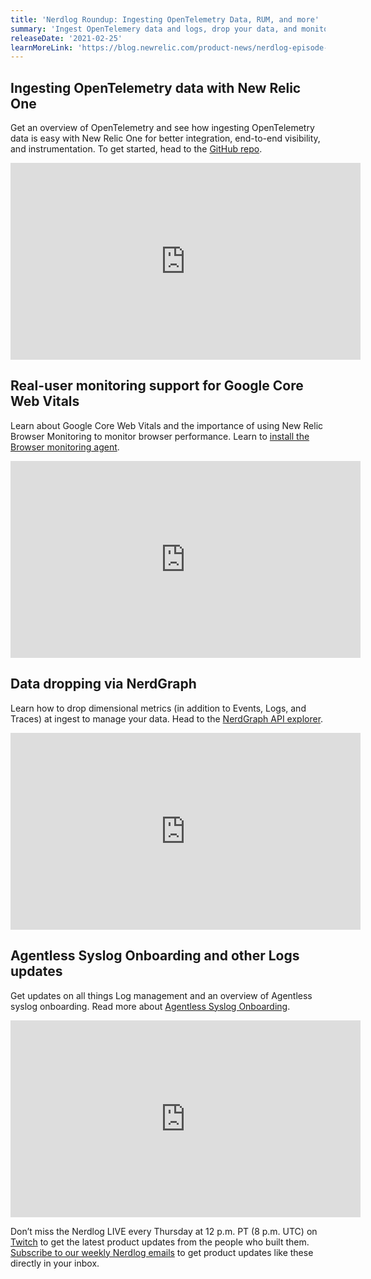 ```yaml
---
title: 'Nerdlog Roundup: Ingesting OpenTelemetry Data, RUM, and more'
summary: 'Ingest OpenTelemery data and logs, drop your data, and monitor your browser performance'
releaseDate: '2021-02-25'
learnMoreLink: 'https://blog.newrelic.com/product-news/nerdlog-episode-2/?mkt_tok=eyJpIjoiTVdFNFlXSTVOMkptT0dOaSIsInQiOiJ0Q0JaeWlWTmVLU1FqNGViSVY0WUV2eUJPalI4WUNnZWdNMFlLSDcrUGsxbTh3TXJLcDY2QUt2MmVLNmt2d2l3ZDlVR3ltN3hYaVJXXC9tMDdNbmZ5Vnc9PSJ9'
---
```


## Ingesting OpenTelemetry data with New Relic One

Get an overview of OpenTelemetry and see how ingesting OpenTelemetry data is easy with New Relic One for better integration, end-to-end visibility, and instrumentation. To get started, head to the [GitHub repo](https://github.com/open-telemetry).

<iframe width="560" height="315" src="https://www.youtube.com/embed/YHyopdCfxsQ" frameborder="0" allow="accelerometer; autoplay; clipboard-write; encrypted-media; gyroscope; picture-in-picture" allowfullscreen></iframe>

## Real-user monitoring support for Google Core Web Vitals

Learn about Google Core Web Vitals and the importance of using New Relic Browser Monitoring to monitor browser performance. Learn to [install the Browser monitoring agent](https://docs.newrelic.com/docs/browser/browser-monitoring/installation/install-browser-monitoring-agent).

<iframe width="560" height="315" src="https://www.youtube.com/embed/1zCPIWArIy8" frameborder="0" allow="accelerometer; autoplay; clipboard-write; encrypted-media; gyroscope; picture-in-picture" allowfullscreen></iframe>

## Data dropping via NerdGraph

Learn how to drop dimensional metrics (in addition to Events, Logs, and Traces) at ingest to manage your data. Head to the [NerdGraph API explorer](https://api.newrelic.com/graphiql).

<iframe width="560" height="315" src="https://www.youtube.com/embed/Ye73mUGq-Ao" frameborder="0" allow="accelerometer; autoplay; clipboard-write; encrypted-media; gyroscope; picture-in-picture" allowfullscreen></iframe>

## Agentless Syslog Onboarding and other Logs updates

Get updates on all things Log management and an overview of Agentless syslog onboarding. Read more about [Agentless Syslog Onboarding](https://blog.newrelic.com/product-news/agentless-syslog-onboarding-new-relic-log-management/). 

<iframe width="560" height="315" src="https://www.youtube.com/embed/t6KFYfeEdjw" frameborder="0" allow="accelerometer; autoplay; clipboard-write; encrypted-media; gyroscope; picture-in-picture" allowfullscreen></iframe>

 Don’t miss the Nerdlog LIVE every Thursday at 12 p.m. PT (8 p.m. UTC) on [Twitch](https://www.twitch.tv/new_relic) to get the latest product updates from the people who built them. [Subscribe to our weekly Nerdlog emails](https://developer.newrelic.com/nerdlog) to get product updates like these directly in your inbox.
